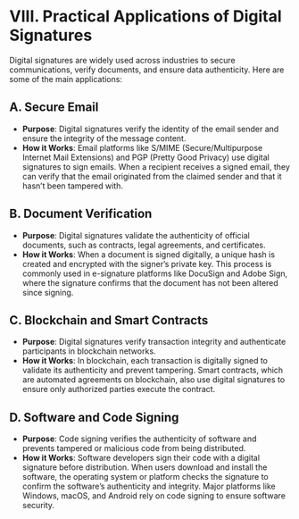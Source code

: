 # **VIII. Practical Applications of Digital Signatures**

Digital signatures are widely used across industries to secure communications, verify documents, and ensure data authenticity. Here are some of the main applications:

## **A. Secure Email**

- **Purpose**: Digital signatures verify the identity of the email sender and ensure the integrity of the message content.
- **How it Works**: Email platforms like S/MIME (Secure/Multipurpose Internet Mail Extensions) and PGP (Pretty Good Privacy) use digital signatures to sign emails. When a recipient receives a signed email, they can verify that the email originated from the claimed sender and that it hasn’t been tampered with.

## **B. Document Verification**

- **Purpose**: Digital signatures validate the authenticity of official documents, such as contracts, legal agreements, and certificates.
- **How it Works**: When a document is signed digitally, a unique hash is created and encrypted with the signer’s private key. This process is commonly used in e-signature platforms like DocuSign and Adobe Sign, where the signature confirms that the document has not been altered since signing.

## **C. Blockchain and Smart Contracts**

- **Purpose**: Digital signatures verify transaction integrity and authenticate participants in blockchain networks.
- **How it Works**: In blockchain, each transaction is digitally signed to validate its authenticity and prevent tampering. Smart contracts, which are automated agreements on blockchain, also use digital signatures to ensure only authorized parties execute the contract.

## **D. Software and Code Signing**

- **Purpose**: Code signing verifies the authenticity of software and prevents tampered or malicious code from being distributed.
- **How it Works**: Software developers sign their code with a digital signature before distribution. When users download and install the software, the operating system or platform checks the signature to confirm the software’s authenticity and integrity. Major platforms like Windows, macOS, and Android rely on code signing to ensure software security.

